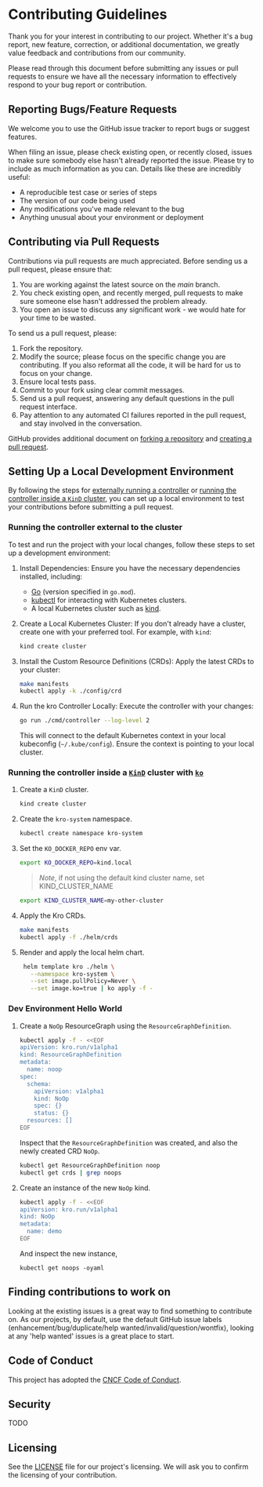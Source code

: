 # Contributing Guidelines

Thank you for your interest in contributing to our project. Whether it's a bug report, new feature, correction, or additional
documentation, we greatly value feedback and contributions from our community.

Please read through this document before submitting any issues or pull requests to ensure we have all the necessary
information to effectively respond to your bug report or contribution.

## Reporting Bugs/Feature Requests

We welcome you to use the GitHub issue tracker to report bugs or suggest features.

When filing an issue, please check existing open, or recently closed, issues to make sure somebody else hasn't already
reported the issue. Please try to include as much information as you can. Details like these are incredibly useful:

* A reproducible test case or series of steps
* The version of our code being used
* Any modifications you've made relevant to the bug
* Anything unusual about your environment or deployment


## Contributing via Pull Requests
Contributions via pull requests are much appreciated. Before sending us a pull request, please ensure that:

1. You are working against the latest source on the *main* branch.
2. You check existing open, and recently merged, pull requests to make sure someone else hasn't addressed the problem already.
3. You open an issue to discuss any significant work - we would hate for your time to be wasted.

To send us a pull request, please:

1. Fork the repository.
2. Modify the source; please focus on the specific change you are contributing. If you also reformat all the code, it will be hard for us to focus on your change.
3. Ensure local tests pass.
4. Commit to your fork using clear commit messages.
5. Send us a pull request, answering any default questions in the pull request interface.
6. Pay attention to any automated CI failures reported in the pull request, and stay involved in the conversation.

GitHub provides additional document on [forking a repository](https://help.github.com/articles/fork-a-repo/) and
[creating a pull request](https://help.github.com/articles/creating-a-pull-request/).

## Setting Up a Local Development Environment

By following the steps for [externally running a controller](#running-the-controller-external-to-the-cluster) or 
[running the controller inside a `KinD` cluster](#running-the-controller-inside-a-kind-cluster-with-ko), you can set up 
a local environment to test your contributions before submitting a pull request.

### Running the controller external to the cluster

To test and run the project with your local changes, follow these steps to set up a development environment:

1. Install Dependencies: Ensure you have the necessary dependencies installed, including:
    - [Go](https://golang.org/doc/install) (version specified in `go.mod`).
    - [kubectl](https://kubernetes.io/docs/tasks/tools/#kubectl) for interacting with Kubernetes clusters.
    - A local Kubernetes cluster such as [kind](https://kind.sigs.k8s.io/).

2. Create a Local Kubernetes Cluster: If you don't already have a cluster, create one with your preferred tool. For example, with `kind`:
    ```bash
    kind create cluster
    ```

3. Install the Custom Resource Definitions (CRDs): Apply the latest CRDs to your cluster:
    ```bash
    make manifests
    kubectl apply -k ./config/crd
    ```

4. Run the kro Controller Locally: Execute the controller with your changes:
    ```bash
    go run ./cmd/controller --log-level 2
    ```
    This will connect to the default Kubernetes context in your local kubeconfig (`~/.kube/config`). Ensure the context is pointing to your local cluster.

### Running the controller inside a [`KinD`][kind] cluster with [`ko`][ko]

[ko]: https://ko.build
[kind]: https://kind.sigs.k8s.io/

1. Create a `KinD` cluster.

   ```sh
   kind create cluster
   ```

2. Create the `kro-system` namespace.

   ```sh
   kubectl create namespace kro-system
   ```

3. Set the `KO_DOCKER_REPO` env var.

   ```sh
   export KO_DOCKER_REPO=kind.local
   ```

   > _Note_, if not using the default kind cluster name, set KIND_CLUSTER_NAME

   ```sh
   export KIND_CLUSTER_NAME=my-other-cluster
   ```
4. Apply the Kro CRDs.

   ```sh
   make manifests
   kubectl apply -f ./helm/crds
   ```

5. Render and apply the local helm chart.

   ```sh
    helm template kro ./helm \
      --namespace kro-system \
      --set image.pullPolicy=Never \
      --set image.ko=true | ko apply -f -
    ```

### Dev Environment Hello World

1. Create a `NoOp` ResourceGraph using the `ResourceGraphDefinition`.

   ```sh
   kubectl apply -f - <<EOF
   apiVersion: kro.run/v1alpha1
   kind: ResourceGraphDefinition
   metadata:
     name: noop
   spec:
     schema:
       apiVersion: v1alpha1
       kind: NoOp
       spec: {}
       status: {}
     resources: []
   EOF
   ```

   Inspect that the `ResourceGraphDefinition` was created, and also the newly created CRD `NoOp`.

   ```sh
   kubectl get ResourceGraphDefinition noop
   kubectl get crds | grep noops
   ```

3. Create an instance of the new `NoOp` kind.

   ```sh
   kubectl apply -f - <<EOF
   apiVersion: kro.run/v1alpha1
   kind: NoOp
   metadata:
     name: demo
   EOF
   ```

   And inspect the new instance,

   ```shell
   kubectl get noops -oyaml
   ```

## Finding contributions to work on
Looking at the existing issues is a great way to find something to contribute on. As our projects, by default, use the default GitHub issue labels (enhancement/bug/duplicate/help wanted/invalid/question/wontfix), looking at any 'help wanted' issues is a great place to start.


## Code of Conduct

This project has adopted the [CNCF Code of Conduct](https://github.com/cncf/foundation/blob/main/code-of-conduct.md).


## Security 

TODO


## Licensing

See the [LICENSE](LICENSE) file for our project's licensing. We will ask you to confirm the licensing of your contribution.

